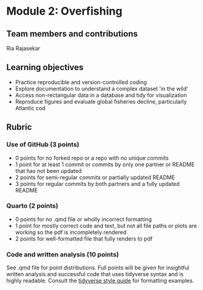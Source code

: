 # Module 2: Overfishing

## Team members and contributions
Ria Rajasekar

## Learning objectives

 - Practice reproducible and version-controlled coding
 - Explore documentation to understand a complex dataset 'in the wild'
 - Access non-rectangular data in a database and tidy for visualization
 - Reproduce figures and evaluate global fisheries decline, particularly Atlantic cod
 
## Rubric

### Use of GitHub (3 points)
 - 0 points for no forked repo or a repo with no unique commits
 - 1 point for at least 1 commit or commits by only one partner or README that has not been updated
 - 2 points for semi-regular commits or partially updated README
 - 3 points for regular commits by both partners and a fully updated README
 
### Quarto (2 points)
 - 0 points for no .qmd file or wholly incorrect formatting
 - 1 point for mostly correct code and text, but not all file paths or plots are working so the pdf is incompletely rendered
 - 2 points for well-formatted file that fully renders to pdf

### Code and written analysis (10 points)
See .qmd file for point distributions. 
Full points will be given for insightful written analysis and successful code that uses tidyverse syntax and is highly readable. 
Consult the [tidyverse style guide](https://style.tidyverse.org/) for formatting examples. 
